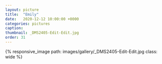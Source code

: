 ```yaml
---
layout: picture
title:  "Emily"
date:   2020-12-12 10:00:00 +0000
categories: pictures
caption: 
thumbnail: _DMS2405-Edit-Edit.jpg
order: 31
---
```

{% responsive_image path: images/gallery/_DMS2405-Edit-Edit.jpg class: wide %}
